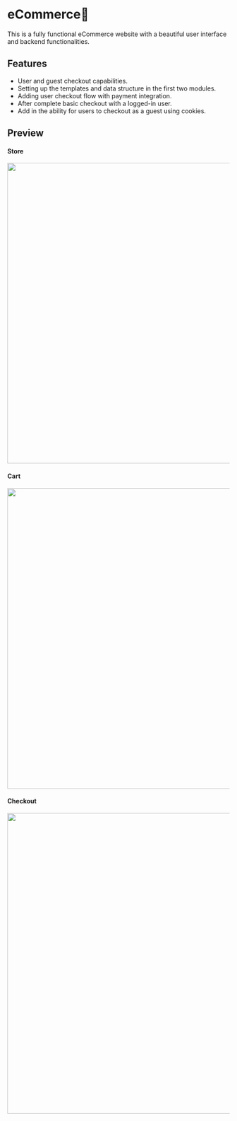# eCommerce🛒
This is a fully functional eCommerce website with a beautiful user interface and backend functionalities.

## Features
- User and guest checkout capabilities.
- Setting up the templates and data structure in the first two modules.
- Adding user checkout flow with payment integration.
- After complete basic checkout with a logged-in user.
- Add in the ability for users to checkout as a guest using cookies.

## Preview
#### Store
<p align="left">
  <img width="680" src="https://github.com/Ruhul12/eCommerce/blob/main/preview/store.png">
</p>

#### Cart
<p align="left">
  <img width="680" src="https://github.com/Ruhul12/eCommerce/blob/main/preview/cart.png">
</p>

#### Checkout
<p align="left">
  <img width="680" src="https://github.com/Ruhul12/eCommerce/blob/main/preview/check-out.png">
</p>
